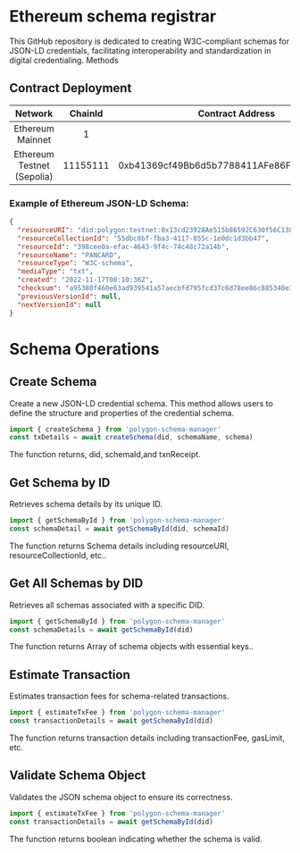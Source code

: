 # Ethereum schema registrar

This GitHub repository is dedicated to creating W3C-compliant schemas for JSON-LD credentials, facilitating interoperability and standardization in digital credentialing.
Methods

## Contract Deployment

|          Network           | ChainId  |              Contract Address              |
| :------------------------: | :------: | :----------------------------------------: |
|      Ethereum Mainnet      |    1     |                                            |
| Ethereum Testnet (Sepolia) | 11155111 | 0xb41369cf49Bb6d5b7788411AFe86F3618B845869 |

### Example of Ethereum JSON-LD Schema:

```json
{
  "resourceURI": "did:polygon:testnet:0x13cd23928Ae515b86592C630f56C138aE4c7B79a/resources/398cee0a-efac-4643-9f4c-74c48c72a14b",
  "resourceCollectionId": "55dbc8bf-fba3-4117-855c-1e0dc1d3bb47",
  "resourceId": "398cee0a-efac-4643-9f4c-74c48c72a14b",
  "resourceName": "PANCARD",
  "resourceType": "W3C-schema",
  "mediaType": "txt",
  "created": "2022-11-17T08:10:36Z",
  "checksum": "a95380f460e63ad939541a57aecbfd795fcd37c6d78ee86c885340e33a91b559",
  "previousVersionId": null,
  "nextVersionId": null
}
```

# Schema Operations

## Create Schema

Create a new JSON-LD credential schema. This method allows users to define the structure and properties of the credential schema.

```js
import { createSchema } from 'polygon-schema-manager'
const txDetails = await createSchema(did, schemaName, schema)
```

The function returns, did, schemaId,and txnReceipt.

## Get Schema by ID

Retrieves schema details by its unique ID.

```js
import { getSchemaById } from 'polygon-schema-manager'
const schemaDetail = await getSchemaById(did, schemaId)
```

The function returns Schema details including resourceURI, resourceCollectionId, etc..

## Get All Schemas by DID

Retrieves all schemas associated with a specific DID.

```js
import { getSchemaById } from 'polygon-schema-manager'
const schemaDetails = await getSchemaById(did)
```

The function returns Array of schema objects with essential keys..

## Estimate Transaction

Estimates transaction fees for schema-related transactions.

```js
import { estimateTxFee } from 'polygon-schema-manager'
const transactionDetails = await getSchemaById(did)
```

The function returns transaction details including transactionFee, gasLimit, etc.

## Validate Schema Object

Validates the JSON schema object to ensure its correctness.

```js
import { estimateTxFee } from 'polygon-schema-manager'
const transactionDetails = await getSchemaById(did)
```

The function returns boolean indicating whether the schema is valid.
